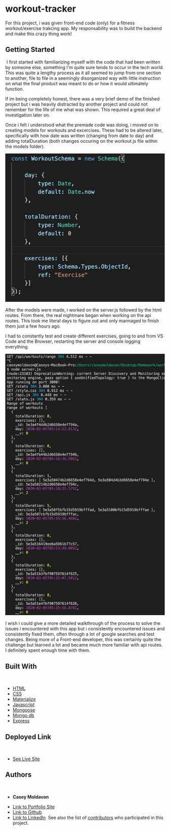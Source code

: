 # workout-tracker

For this project, i was given front-end code (only) for a fitness workout/exercise trakcing app. My responsability was to build the backend and make this crazy thing work!
​
## Getting Started
​
I first started with familiarizing myself with the code that had been written by someone else, something I'm quite sure tends to occur in the tech world. This was quite a lengthy process as it all seemed to jump from one section to another, file to file in a seemingly disorganized way with little instruction on what the final product was meant to do or how it would ultimately function.

If im being completely honest, there was a very brief demo of the finished project but i was heavily distracted by another project and could not remember for the life of me what was shown. This required a great deal of investigation later on.

Once i felt i understood what the premade code was doing, i moved on to creating models for workouts and excercises. These had to be altered later, specifically with how date was written (changing from date to day) and adding totalDuration (both changes occuring on the workout.js file within the models folder).

![image](/public/images/workout-model.png)


After the models were made, i worked on the server.js followed by the html routes. From there, the real nightmare began when working on the api routes. This took me literal days to figure out and only mannaged to finish them just a few hours ago.

I had to constantly test and create different exercises, going to and from VS Code and the Browser, restarting the server and console logging everything.

![image](/public/images/console-logging.png)

I wish i could give a more detailed walkthrough of the process to solve the issues i encountered with this app but i consistently encountered issues and consistently fixed them, often through a lot of google searches and test changes. Being more of a Front-end developer, this was certainly quite the challenge but learned a lot and became much more familiar with api routes. I definitely spent enough time with them.



## Built With
​
* [HTML](https://developer.mozilla.org/en-US/docs/Web/HTML)
* [CSS](https://developer.mozilla.org/en-US/docs/Web/CSS)
* [Materialize](https://materializecss.com/)
* [Javascript](https://developer.mozilla.org/en-US/docs/Web/JavaScript)
* [Mongoose](https://mongoosejs.com/)
* [Mongo db](https://www.mongodb.com/)
* [Express](https://expressjs.com/)
​
## Deployed Link
​
* [See Live Site](https://exercise-app-backend-repair.herokuapp.com/)
​
​
## Authors
​
* **Casey Moldavon** 
​
- [Link to Portfolio Site](https://casey-moldavon.github.io/updated-portfolio-2/)
- [Link to Github](https://github.com/casey-moldavon/workout-tracker)
- [Link to LinkedIn](https://www.linkedin.com/in/casey-moldavon-442a1761/)
​
See also the list of [contributors](https://github.com/your/project/contributors) who participated in this project.
